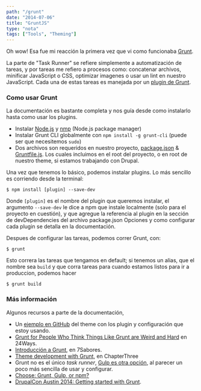 ```yaml
---
path: "/grunt"
date: "2014-07-06"
title: "GruntJS"
type: "nota"
tags: ["Tools", "Theming"]
---
```


Oh wow! Esa fue mi reacción la primera vez que vi como funcionaba [Grunt](http://gruntjs.com).

La parte de "Task Runner" se refiere simplemente a automatización de tareas, y por tareas me refiero a procesos como: concatenar archivos, minificar JavaScript o CSS, optimizar imagenes o usar un lint en nuestro JavaScript. Cada una de estas tareas es manejada por un [plugin de Grunt](http://gruntjs.com/plugins).

### Como usar Grunt

La documentación es bastante completa y nos guía desde como instalarlo hasta como usar los plugins.

- Instalar [Node.js](http://nodejs.org/) y [nmp](https://npmjs.org/) (Node.js package manager)
- Instalar Grunt CLI globalmente con `npm install -g grunt-cli` (puede ser que necesitemos `sudo`)
- Dos archivos son requeridos en nuestro proyecto, [package.json](http://gruntjs.com/getting-started#package.json) & [Gruntfile.js](http://gruntjs.com/getting-started#the-gruntfile). Los cuales incluimos en el root del proyecto, o en root de nuestro theme, si estamos trabajando con Drupal.

Una vez que tenemos lo básico, podemos instalar plugins. Lo más sencillo es corriendo desde la terminal:

```
$ npm install [plugin] --save-dev
```

Donde `[plugin]` es el nombre del plugin que queremos instalar, el argumento `--save-dev` le dice a npm que instale localmente (solo para el proyecto en cuestión), y que agregue la referencia al plugin en la sección de devDependencies del archivo package.json Opciones y como configurar cada plugin se detalla en la documentación.

Despues de configurar las tareas, podemos correr Grunt, con:

```
$ grunt
```

Esto correra las tareas que tengamos en default; si tenemos un alias, que el nombre sea `build` y que corra tareas para cuando estamos listos para ir a produccion, podemos hacer

```
$ grunt build
```

### Más información

Algunos recursos a parte de la documentación,

- Un [ejemplo en GitHub](https://github.com/jleiva/grunt-kickoff) del theme con los plugin y configuración que estoy usando.
- [Grunt for People Who Think Things Like Grunt are Weird and Hard](http://24ways.org/2013/grunt-is-not-weird-and-hard/) en 24Ways.
- [Introducción a Grunt](http://7sabores.com/blog/introduccion-grunt), en 7Sabores.
- [Theme development with Grunt](http://chapterthree.com/blog/theme-development-grunt-livereload-lint-uglify-oh-my), en ChapterThree
- Grunt no es el único _task runner_, [Gulp es otra opción](http://gulpjs.com/), al parecer un poco más sencilla de usar y configurar.
- [Choose: Grunt, Gulp, or npm?](http://blog.ponyfoo.com/2014/07/04/choose-grunt-gulp-or-npm)
- [DrupalCon Austin 2014: Getting started with Grunt](https://youtu.be/x_6Od9ZjjZc).
